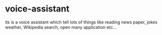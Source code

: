 # voice-assistant
its is a voice assistant which tell lots of things like reading news paper, jokes weather, Wikipedia search, open many application etc...
